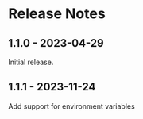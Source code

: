 # Release Notes

## 1.1.0 - 2023-04-29

Initial release.

## 1.1.1 - 2023-11-24

Add support for environment variables